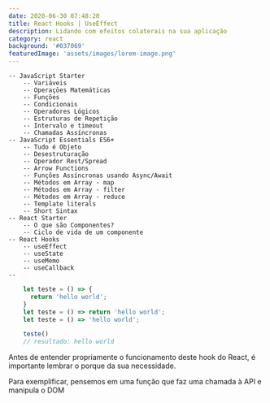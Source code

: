 ```yaml
---
date: 2020-06-30 07:48:20
title: React Hooks | UseEffect
description: Lidando com efeitos colaterais na sua aplicação
category: react
background: '#037069'
featuredImage: 'assets/images/lorem-image.png'
---
```

    -- JavaScript Starter
        -- Variáveis
        -- Operaçōes Matemáticas
        -- Funções
        -- Condicionais
        -- Operadores Lógicos
        -- Estruturas de Repetição
        -- Intervalo e timeout
        -- Chamadas Assíncronas
    -- JavaScript Essentials ES6+
        -- Tudo é Objeto
        -- Desestruturação
        -- Operador Rest/Spread
        -- Arrow Functions
        -- Funções Assíncronas usando Async/Await
        -- Métodos em Array - map
        -- Métodos em Array - filter
        -- Métodos em Array - reduce
        -- Template literals
        -- Short Sintax
    -- React Starter
        -- O que são Componentes?
        -- Ciclo de vida de um componente
    -- React Hooks
        -- useEffect
        -- useState
        -- useMemo
        -- useCallback
    --

```javascript
    let teste = () => {
      return 'hello world';
    }
    let teste = () => return 'hello world';
    let teste = () => 'hello world';

    teste() 
    // resultado: hello world
```

Antes de entender propriamente o funcionamento deste hook do React, 
é importante lembrar o porque da sua necessidade.

Para exemplificar, pensemos em uma função que faz uma chamada à API e manipula o DOM


